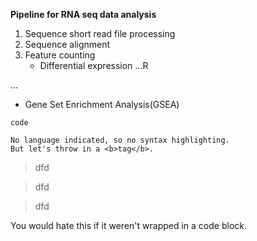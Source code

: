 **Pipeline for RNA seq data analysis**

1. Sequence short read file processing
2. Sequence alignment
3. Feature counting
   * Differential expression
...R

...
 
  

   * Gene Set Enrichment Analysis(GSEA)

`code`

```
No language indicated, so no syntax highlighting. 
But let's throw in a <b>tag</b>.
```

>dfd

>dfd

>dfd


<blink>
You would hate this if it weren't
wrapped in a code block.
</blink>



